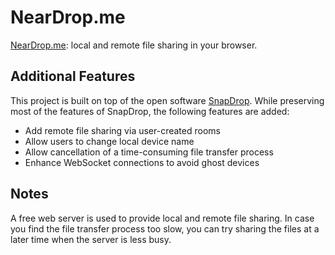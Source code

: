 # NearDrop.me

[NearDrop.me](https://neardrop.me): local and remote file sharing in your browser. 

## Additional Features
This project is built on top of the open software [SnapDrop](https://github.com/omniashare/snapdrop).  While preserving most of the features of SnapDrop, the following features are added:
* Add remote file sharing via user-created rooms
* Allow users to change local device name
* Allow cancellation of a time-consuming file transfer process
* Enhance WebSocket connections to avoid ghost devices

## Notes
A free web server is used to provide local and remote file sharing. In case you find the file transfer process too slow, you can try sharing the files at a later time when the server is less busy. 


 
